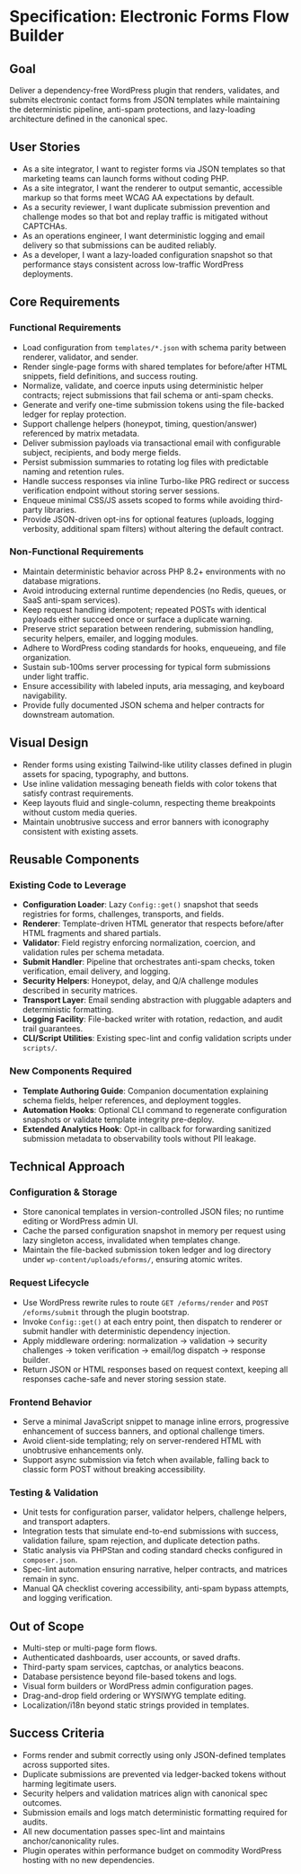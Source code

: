 # Specification: Electronic Forms Flow Builder

## Goal
Deliver a dependency-free WordPress plugin that renders, validates, and submits electronic contact forms from JSON templates while maintaining the deterministic pipeline, anti-spam protections, and lazy-loading architecture defined in the canonical spec.

## User Stories
- As a site integrator, I want to register forms via JSON templates so that marketing teams can launch forms without coding PHP.
- As a site integrator, I want the renderer to output semantic, accessible markup so that forms meet WCAG AA expectations by default.
- As a security reviewer, I want duplicate submission prevention and challenge modes so that bot and replay traffic is mitigated without CAPTCHAs.
- As an operations engineer, I want deterministic logging and email delivery so that submissions can be audited reliably.
- As a developer, I want a lazy-loaded configuration snapshot so that performance stays consistent across low-traffic WordPress deployments.

## Core Requirements

### Functional Requirements
- Load configuration from `templates/*.json` with schema parity between renderer, validator, and sender.
- Render single-page forms with shared templates for before/after HTML snippets, field definitions, and success routing.
- Normalize, validate, and coerce inputs using deterministic helper contracts; reject submissions that fail schema or anti-spam checks.
- Generate and verify one-time submission tokens using the file-backed ledger for replay protection.
- Support challenge helpers (honeypot, timing, question/answer) referenced by matrix metadata.
- Deliver submission payloads via transactional email with configurable subject, recipients, and body merge fields.
- Persist submission summaries to rotating log files with predictable naming and retention rules.
- Handle success responses via inline Turbo-like PRG redirect or success verification endpoint without storing server sessions.
- Enqueue minimal CSS/JS assets scoped to forms while avoiding third-party libraries.
- Provide JSON-driven opt-ins for optional features (uploads, logging verbosity, additional spam filters) without altering the default contract.

### Non-Functional Requirements
- Maintain deterministic behavior across PHP 8.2+ environments with no database migrations.
- Avoid introducing external runtime dependencies (no Redis, queues, or SaaS anti-spam services).
- Keep request handling idempotent; repeated POSTs with identical payloads either succeed once or surface a duplicate warning.
- Preserve strict separation between rendering, submission handling, security helpers, emailer, and logging modules.
- Adhere to WordPress coding standards for hooks, enqueueing, and file organization.
- Sustain sub-100ms server processing for typical form submissions under light traffic.
- Ensure accessibility with labeled inputs, aria messaging, and keyboard navigability.
- Provide fully documented JSON schema and helper contracts for downstream automation.

## Visual Design
- Render forms using existing Tailwind-like utility classes defined in plugin assets for spacing, typography, and buttons.
- Use inline validation messaging beneath fields with color tokens that satisfy contrast requirements.
- Keep layouts fluid and single-column, respecting theme breakpoints without custom media queries.
- Maintain unobtrusive success and error banners with iconography consistent with existing assets.

## Reusable Components

### Existing Code to Leverage
- **Configuration Loader**: Lazy `Config::get()` snapshot that seeds registries for forms, challenges, transports, and fields.
- **Renderer**: Template-driven HTML generator that respects before/after HTML fragments and shared partials.
- **Validator**: Field registry enforcing normalization, coercion, and validation rules per schema metadata.
- **Submit Handler**: Pipeline that orchestrates anti-spam checks, token verification, email delivery, and logging.
- **Security Helpers**: Honeypot, delay, and Q/A challenge modules described in security matrices.
- **Transport Layer**: Email sending abstraction with pluggable adapters and deterministic formatting.
- **Logging Facility**: File-backed writer with rotation, redaction, and audit trail guarantees.
- **CLI/Script Utilities**: Existing spec-lint and config validation scripts under `scripts/`.

### New Components Required
- **Template Authoring Guide**: Companion documentation explaining schema fields, helper references, and deployment toggles.
- **Automation Hooks**: Optional CLI command to regenerate configuration snapshots or validate template integrity pre-deploy.
- **Extended Analytics Hook**: Opt-in callback for forwarding sanitized submission metadata to observability tools without PII leakage.

## Technical Approach

### Configuration & Storage
- Store canonical templates in version-controlled JSON files; no runtime editing or WordPress admin UI.
- Cache the parsed configuration snapshot in memory per request using lazy singleton access, invalidated when templates change.
- Maintain the file-backed submission token ledger and log directory under `wp-content/uploads/eforms/`, ensuring atomic writes.

### Request Lifecycle
- Use WordPress rewrite rules to route `GET /eforms/render` and `POST /eforms/submit` through the plugin bootstrap.
- Invoke `Config::get()` at each entry point, then dispatch to renderer or submit handler with deterministic dependency injection.
- Apply middleware ordering: normalization → validation → security challenges → token verification → email/log dispatch → response builder.
- Return JSON or HTML responses based on request context, keeping all responses cache-safe and never storing session state.

### Frontend Behavior
- Serve a minimal JavaScript snippet to manage inline errors, progressive enhancement of success banners, and optional challenge timers.
- Avoid client-side templating; rely on server-rendered HTML with unobtrusive enhancements only.
- Support async submission via fetch when available, falling back to classic form POST without breaking accessibility.

### Testing & Validation
- Unit tests for configuration parser, validator helpers, challenge helpers, and transport adapters.
- Integration tests that simulate end-to-end submissions with success, validation failure, spam rejection, and duplicate detection paths.
- Static analysis via PHPStan and coding standard checks configured in `composer.json`.
- Spec-lint automation ensuring narrative, helper contracts, and matrices remain in sync.
- Manual QA checklist covering accessibility, anti-spam bypass attempts, and logging verification.

## Out of Scope
- Multi-step or multi-page form flows.
- Authenticated dashboards, user accounts, or saved drafts.
- Third-party spam services, captchas, or analytics beacons.
- Database persistence beyond file-based tokens and logs.
- Visual form builders or WordPress admin configuration pages.
- Drag-and-drop field ordering or WYSIWYG template editing.
- Localization/i18n beyond static strings provided in templates.

## Success Criteria
- Forms render and submit correctly using only JSON-defined templates across supported sites.
- Duplicate submissions are prevented via ledger-backed tokens without harming legitimate users.
- Security helpers and validation matrices align with canonical spec outcomes.
- Submission emails and logs match deterministic formatting required for audits.
- All new documentation passes spec-lint and maintains anchor/canonicality rules.
- Plugin operates within performance budget on commodity WordPress hosting with no new dependencies.
